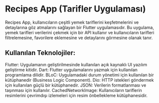# Recipes App (Tarifler Uygulaması)

Recipes App, kullanıcıların çeşitli yemek tariflerini keşfetmelerini ve detaylarına göz atmalarını sağlayan bir Flutter uygulamasıdır. Bu uygulama, yemek tarifleri verilerini çekmek için bir API kullanır ve kullanıcıların tarifleri filtrelemesine, favorilere eklemesine ve detaylarını görmesine olanak tanır.

## Kullanılan Teknolojiler:

Flutter: Uygulamanın geliştirilmesinde kullanılan açık kaynaklı UI yazılım geliştirme kitidir.
Dart: Flutter uygulamalarını yazmak için kullanılan programlama dilidir.
BLoC: Uygulamadaki durum yönetimi için kullanılan bir kütüphanedir (Business Logic Component).
Dio: HTTP istekleri göndermek için kullanılan güçlü bir kütüphanedir.
JSON: Verilerin formatlanması ve taşınması için kullanılır.
CachedNetworkImage: Kullanıcıların tariflerin resimlerini çevrimdışı izlemeleri için resim önbellekleme kütüphanesidir.
